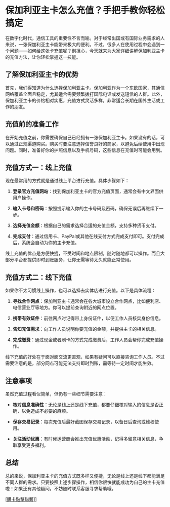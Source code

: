 # 保加利亚主卡怎么充值？手把手教你轻松搞定

在数字化时代，通信工具的重要性不言而喻。对于经常出国或有国际业务需求的人来说，一张保加利亚主卡能带来极大的便利。不过，很多人在使用过程中会遇到一个问题——如何给这张卡充值呢？别担心，今天就来为大家详细讲解保加利亚主卡的充值方法，让你轻松掌握这一技能。

## 了解保加利亚主卡的优势

首先，我们得知道为什么选择保加利亚主卡。保加利亚作为一个东欧国家，其通信网络覆盖全面且稳定，尤其适合需要频繁拨打国际电话或发送短信的人群。此外，保加利亚主卡的价格相对实惠，充值方式灵活多样，非常适合长期在国外生活或工作的朋友。

## 充值前的准备工作

在开始充值之前，你需要确保自己已经拥有一张保加利亚主卡。如果没有的话，可以通过正规渠道购买。购买时要注意选择信誉良好的商家，以避免后续使用中出现问题。同时，准备好你的护照信息以及手机号码，这些信息在充值时可能会用到。

## 充值方式一：线上充值

现在最常用的方式就是通过线上平台进行充值。具体步骤如下：

1. **登录官方充值网站**：找到保加利亚主卡的官方充值页面，通常会有中文界面供用户操作。
   
2. **输入卡号和密码**：按照提示输入你的主卡号码及密码，确保无误后再继续下一步。
   
3. **选择充值金额**：根据自己的需求选择合适的充值金额，支持多种货币支付。
   
4. **完成支付**：通过信用卡、PayPal或其他在线支付方式完成支付即可。支付完成后，系统会自动为你的主卡充值。

线上充值的优点是方便快捷，不受时间和地点限制，随时随地都可以操作。而且大部分平台都提供即时到账服务，让你无需等待太久就能正常使用。

## 充值方式二：线下充值

如果你不太习惯线上操作，也可以选择去实体店进行充值。以下是具体流程：

1. **寻找合作网点**：保加利亚主卡通常会在各大城市设立合作网点，比如便利店、电信营业厅等地方。你可以提前查询附近的网点位置。
   
2. **携带有效证件**：前往网点时记得带上身份证件，以便工作人员核实身份信息。
   
3. **告知充值需求**：向工作人员说明你要充值的金额，并提供主卡的相关信息。
   
4. **完成缴费**：通过现金或者刷卡的方式完成缴费后，工作人员会帮你完成充值操作。

线下充值的好处在于面对面交流更直观，如果有疑问可以直接咨询工作人员。不过需要注意的是，部分网点可能无法支持即时到账，需等待一定时间才能生效。

## 注意事项

虽然充值过程看似简单，但仍有一些细节需要注意：

- **核对信息准确性**：无论是线上还是线下充值，都要仔细核对输入的信息是否正确，以免造成不必要的麻烦。
  
- **保存交易记录**：每次充值后最好截图保存交易记录，以备日后查询或维权使用。
  
- **关注活动优惠**：有时候运营商会推出充值优惠活动，记得多留意相关信息，争取享受更多福利。

## 总结

总的来说，保加利亚主卡的充值方式既多样又便捷，无论是线上还是线下都能满足不同人群的需求。只要按照上述步骤操作，相信你很快就能成功为自己的主卡充值啦！如果还有其他疑问，不妨随时联系客服寻求帮助哦。

[[購卡點擊聯繫](https://t.me/s/esim1088)]]